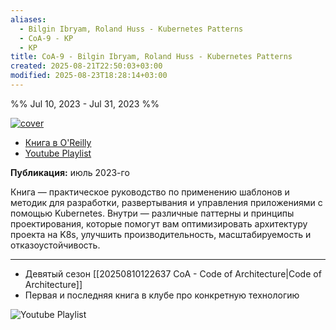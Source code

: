 ```yaml
---
aliases:
  - Bilgin Ibryam, Roland Huss - Kubernetes Patterns
  - CoA-9 - KP
  - KP
title: CoA-9 - Bilgin Ibryam, Roland Huss - Kubernetes Patterns
created: 2025-08-21T22:50:03+03:00
modified: 2025-08-23T18:28:14+03:00
---
```


%% Jul 10, 2023 - Jul 31, 2023 %%

[![cover](https://www.oreilly.com/covers/urn:orm:book:9781098131678/400w/)](https://www.oreilly.com/library/view/kubernetes-patterns-2nd/9781098131678/)

- [Книга в O'Reilly](https://www.oreilly.com/library/view/kubernetes-patterns-2nd/9781098131678/)
- [Youtube Playlist](https://www.youtube.com/playlist?list=PLWB7Yr7Gk8x0YnEJKD8dF_ceDptgNKK99)

**Публикация:** июль 2023-го

Книга — практическое руководство по применению шаблонов и методик для разработки, развертывания и управления приложениями с помощью Kubernetes. Внутри — различные паттерны и принципы проектирования, которые помогут вам оптимизировать архитектуру проекта на K8s, улучшить производительность, масштабируемость и отказоустойчивость.

---

- Девятый сезон [[20250810122637 CoA - Code of Architecture|Code of Architecture]]
- Первая и последняя книга в клубе про конкретную технологию

![Youtube Playlist](https://www.youtube.com/playlist?list=PLWB7Yr7Gk8x0YnEJKD8dF_ceDptgNKK99)
